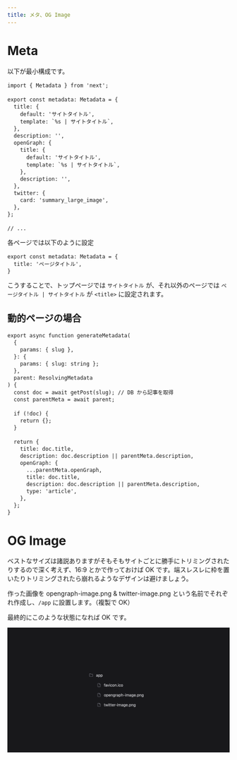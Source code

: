 ```yaml
---
title: メタ、OG Image
---
```


# Meta

以下が最小構成です。

```tsx:app/layout.tsx
import { Metadata } from 'next';

export const metadata: Metadata = {
  title: {
    default: 'サイトタイトル',
    template: `%s | サイトタイトル`,
  },
  description: '',
  openGraph: {
    title: {
      default: 'サイトタイトル',
      template: `%s | サイトタイトル`,
    },
    description: '',
  },
  twitter: {
    card: 'summary_large_image',
  },
};

// ...
```

各ページでは以下のように設定

```tsx:app/pages/index.tsx
export const metadata: Metadata = {
  title: 'ページタイトル',
}
```

こうすることで、トップページでは `サイトタイトル` が、それ以外のページでは `ページタイトル | サイトタイトル` が `<title>` に設定されます。

## 動的ページの場合

```tsx:app/posts/[slug]/page.tsx
export async function generateMetadata(
  {
    params: { slug },
  }: {
    params: { slug: string };
  },
  parent: ResolvingMetadata
) {
  const doc = await getPost(slug); // DB から記事を取得
  const parentMeta = await parent;

  if (!doc) {
    return {};
  }

  return {
    title: doc.title,
    description: doc.description || parentMeta.description,
    openGraph: {
      ...parentMeta.openGraph,
      title: doc.title,
      description: doc.description || parentMeta.description,
      type: 'article',
    },
  };
}
```

# OG Image

ベストなサイズは諸説ありますがそもそもサイトごとに勝手にトリミングされたりするので深く考えず、16:9 とかで作っておけば OK です。端スレスレに枠を置いたりトリミングされたら崩れるようなデザインは避けましょう。

作った画像を opengraph-image.png & twitter-image.png という名前でそれぞれ作成し、`/app` に設置します。（複製で OK）

最終的にこのような状態になれば OK です。

![](/images/meta-files.png)
